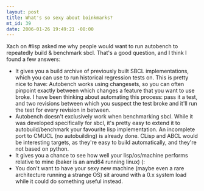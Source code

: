 ```yaml
--- 
layout: post
title: What's so sexy about boinkmarks?
mt_id: 39
date: 2006-01-26 19:49:21 -08:00
---
```

Xach on #lisp asked me why people would want to run autobench to repeatedly build & benchmark sbcl. That's a good question, and I think I found a few answers:

* It gives you a build archive of previously built SBCL implementations, which you can use to run historical regression tests on. This is pretty nice to have: Autobench works using changesets, so you can often pinpoint exactly between which changes a feature that you want to use broke. I have been thinking about automating this process: pass it a test, and two revisions between which you suspect the test broke and it'll run the test for every revision in between.
* Autobench doesn't exclusively work when benchmarking sbcl. While it was developed specifically for sbcl, it's pretty easy to extend it to autobuild/benchmark your favourite lisp implementation. An incomplete port to CMUCL (no autobuilding) is already done. CLisp and ABCL would be interesting targets, as they're easy to build automatically, and they're not based on python.
* It gives you a chance to see how well your lisp/os/machine performs relative to mine (baker is an amd64 running linux) (:
* You don't want to have your sexy new machine (maybe even a rare architecture running a strange OS) sit around with a 0.x system load while it could do something useful instead. 
